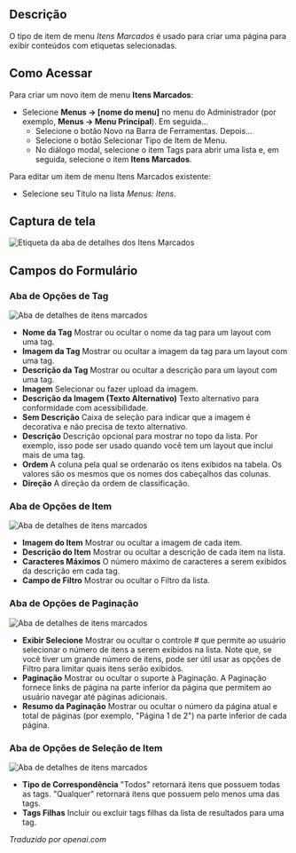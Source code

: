 <!-- Filename: Help4.x:Menu_Item:_Tagged_Items  / Display title: Itens Marcados -->

## Descrição

O tipo de item de menu *Itens Marcados* é usado para criar uma página para exibir conteúdos com etiquetas selecionadas.

## Como Acessar

Para criar um novo item de menu **Itens Marcados**:

- Selecione **Menus → \[nome do menu\]** no menu do Administrador
  (por exemplo, **Menus → Menu Principal**). Em seguida...
  - Selecione o botão Novo na Barra de Ferramentas. Depois...
  - Selecione o botão Selecionar Tipo de Item de Menu.
  - No diálogo modal, selecione o item Tags para abrir uma lista e, em seguida,
    selecione o item **Itens Marcados**.

Para editar um item de menu Itens Marcados existente:

- Selecione seu Título na lista *Menus: Itens*.

## Captura de tela

![Etiqueta da aba de detalhes dos Itens Marcados](../../../ptbr/images/menu-items/tags-tagged-items-details-tab.png)

## Campos do Formulário

### Aba de Opções de Tag

![Aba de detalhes de itens marcados](../../../ptbr/images/menu-items/tags-tagged-items-tag-options-tab.png)

- **Nome da Tag** Mostrar ou ocultar o nome da tag para um layout com uma tag.
- **Imagem da Tag** Mostrar ou ocultar a imagem da tag para um layout com uma tag.
- **Descrição da Tag** Mostrar ou ocultar a descrição para um layout com uma tag.
- **Imagem** Selecionar ou fazer upload da imagem.
- **Descrição da Imagem (Texto Alternativo)** Texto alternativo para conformidade com acessibilidade.
- **Sem Descrição** Caixa de seleção para indicar que a imagem é decorativa e não precisa de texto alternativo.
- **Descrição** Descrição opcional para mostrar no topo da lista. Por exemplo, isso pode ser usado quando você tem um layout que inclui mais de uma tag.
- **Ordem** A coluna pela qual se ordenarão os itens exibidos na tabela. Os valores são os mesmos que os nomes dos cabeçalhos das colunas.
- **Direção** A direção da ordem de classificação.

### Aba de Opções de Item

![Aba de detalhes de itens marcados](../../../ptbr/images/menu-items/tags-tagged-items-item-options-tab.png)

- **Imagem do Item** Mostrar ou ocultar a imagem de cada item.
- **Descrição do Item** Mostrar ou ocultar a descrição de cada item na lista.
- **Caracteres Máximos** O número máximo de caracteres a serem exibidos da descrição em cada tag.
- **Campo de Filtro** Mostrar ou ocultar o Filtro da lista.

### Aba de Opções de Paginação

![Aba de detalhes de itens marcados](../../../ptbr/images/menu-items/tags-tagged-items-pagination-options-tab.png)

- **Exibir Selecione** Mostrar ou ocultar o controle \# que permite ao usuário selecionar o número de itens a serem exibidos na lista. Note que, se você tiver um grande número de itens, pode ser útil usar as opções de Filtro para limitar quais itens serão exibidos.
- **Paginação** Mostrar ou ocultar o suporte à Paginação. A Paginação fornece links de página na parte inferior da página que permitem ao usuário navegar até páginas adicionais.
- **Resumo da Paginação** Mostrar ou ocultar o número da página atual e total de páginas (por exemplo, "Página 1 de 2") na parte inferior de cada página.

### Aba de Opções de Seleção de Item

![Aba de detalhes de itens marcados](../../../ptbr/images/menu-items/tags-tagged-items-item-selection-options-tab.png)

- **Tipo de Correspondência** "Todos" retornará itens que possuem todas as tags. "Qualquer" retornará itens que possuem pelo menos uma das tags.
- **Tags Filhas** Incluir ou excluir tags filhas da lista de resultados para uma tag.

*Traduzido por openai.com*

